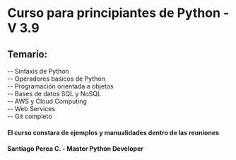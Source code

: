 # Curso para principiantes de Python -V 3.9
## Temario:
-- Sintaxis de Python \
-- Operadores basicos de Python \
-- Programación orientada a objetos \
-- Bases de datos SQL y NoSQL \
-- AWS y Cloud Computing \
-- Web Services \
-- Git completo

#### El curso constara de ejemplos y manualidades dentro de las reuniones
#### Santiago Perea C. - Master Python Developer